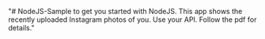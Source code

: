 "# NodeJS-Sample to get you started with NodeJS. This app shows the recently uploaded Instagram photos of you. Use your API. Follow the pdf for details." 
